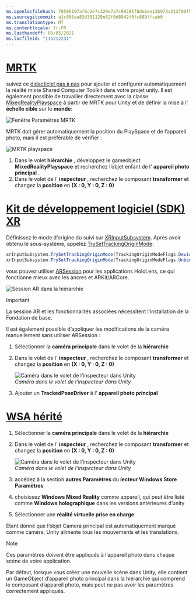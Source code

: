 ```yaml
---
ms.openlocfilehash: 78596197af6c2e7c329e7a7c99281f8debee13b973a212709f5be1ec34e04eea
ms.sourcegitcommit: a1c086aa83d381129e62f9d8942f0fc889ffcab0
ms.translationtype: MT
ms.contentlocale: fr-FR
ms.lasthandoff: 08/05/2021
ms.locfileid: "115212231"
---
```

# <a name="mrtk"></a>[MRTK](#tab/mrtk)
<!-- NEVER CHANGE THE ABOVE LINE! -->

suivez ce [didacticiel pas à pas](../../tutorials/mr-learning-base-01.md) pour ajouter et configurer automatiquement la réalité mixte Shared Computer Toolkit dans votre projet unity. Il est également possible de travailler directement avec la classe [MixedRealityPlayspace](/dotnet/api/microsoft.mixedreality.toolkit.mixedrealityplayspace) à partir de MRTK pour Unity et de définir la mise à l' **échelle cible** sur le **monde**:

![Fenêtre Paramètres MRTK](../../images/mrtk-target-scale.png)

MRTK doit gérer automatiquement la position du PlaySpace et de l’appareil photo, mais il est préférable de vérifier :

![MRTK playspace](../../images/mrtk-playspace.png)

1. Dans le volet **hiérarchie** , développez le gameobject **MixedRealityPlayspace** et recherchez l’objet enfant de l' **appareil photo principal** .
2. Dans le volet de l' **inspecteur** , recherchez le composant **transformer** et changez la **position** en **(X : 0, Y : 0, Z : 0)**

# <a name="xr-sdk"></a>[Kit de développement logiciel (SDK) XR](#tab/xr)
<!-- NEVER CHANGE THE ABOVE LINE! -->

Définissez le mode d’origine du suivi sur [XRInputSubsystem](https://docs.unity3d.com/Documentation/ScriptReference/XR.XRInputSubsystem.html). Après avoir obtenu le sous-système, appelez [TrySetTrackingOriginMode](https://docs.unity3d.com/Documentation/ScriptReference/XR.XRInputSubsystem.TrySetTrackingOriginMode.html):

```cs
xrInputSubsystem.TrySetTrackingOriginMode(TrackingOriginModeFlags.Device);
xrInputSubsystem.TrySetTrackingOriginMode(TrackingOriginModeFlags.Unbounded); // Recommendation for OpenXR
```

vous pouvez utiliser [ARSession](https://docs.unity3d.com/Packages/com.unity.xr.arfoundation@2.1/manual/index.html#installing-ar-foundation) pour les applications HoloLens, ce qui fonctionne mieux avec les ancres et ARKit/ARCore.

![Session AR dans la hiérarchie](../../images/xrsdk-arsession.png)

> [!IMPORTANT]
> La session AR et les fonctionnalités associées nécessitent l’installation de la Fondation de base.

Il est également possible d’appliquer les modifications de la caméra manuellement sans utiliser ARSession :

1. Sélectionner la **caméra principale** dans le volet de la **hiérarchie**
1. Dans le volet de l' **inspecteur** , recherchez le composant **transformer** et changez la **position** en **(X : 0, Y : 0, Z : 0)**

   ![Caméra dans le volet de l’inspecteur dans Unity](../../images/maincamera-350px.png)  
   *Caméra dans le volet de l’inspecteur dans Unity*

1. Ajouter un **TrackedPoseDriver** à l' **appareil photo principal**

# <a name="legacy-wsa"></a>[WSA hérité](#tab/wsa)
<!-- NEVER CHANGE THE ABOVE LINE! -->

1. Sélectionner la **caméra principale** dans le volet de la **hiérarchie**
1. Dans le volet de l' **inspecteur** , recherchez le composant **transformer** et changez la **position** en **(X : 0, Y : 0, Z : 0)**

   ![Caméra dans le volet de l’inspecteur dans Unity](../../images/maincamera-350px.png)  
   *Caméra dans le volet de l’inspecteur dans Unity*

1. accédez à la section **autres Paramètres** du **lecteur Windows Store Paramètres**
1. choisissez **Windows Mixed Reality** comme appareil, qui peut être listé comme **Windows holographique** dans les versions antérieures d’unity
1. Sélectionner une **réalité virtuelle prise en charge**

Étant donné que l’objet Camera principal est automatiquement marqué comme caméra, Unity alimente tous les mouvements et les translations.

>[!NOTE]
>Ces paramètres doivent être appliqués à l’appareil photo dans chaque scène de votre application.
>
>Par défaut, lorsque vous créez une nouvelle scène dans Unity, elle contient un GameObject d’appareil photo principal dans la hiérarchie qui comprend le composant d’appareil photo, mais peut ne pas avoir les paramètres correctement appliqués.